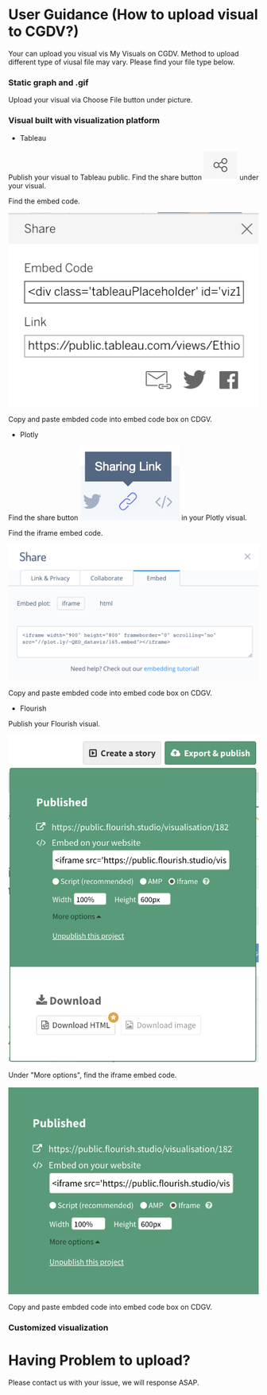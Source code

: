 # User Guidance (How to upload visual to CGDV?)

Your can upload you visual vis My Visuals on CGDV. Method to upload different type of viusal file may vary. Please find your file type below. 

### Static graph and .gif

Upload your visual via Choose File button under picture.

### Visual built with visualization platform

* Tableau

Publish your visual to Tableau public. Find the share button ![](img/tableau_share.png) under your visual. 

Find the embed code. 

![](img/tableau_embed.png)

Copy and paste embded code into embed code box on CDGV.

* Plotly

Find the share button ![](img/plotly_share.png) in your Plotly visual. 

Find the iframe embed code. 

![](img/plotly_embed.png)

Copy and paste embded code into embed code box on CDGV.

* Flourish

Publish your Flourish visual. 

![](img/flourish_share.png)

Under "More options", find the iframe embed code. 

![](img/flourish_embed.png)

Copy and paste embded code into embed code box on CDGV.

### Customized visualization

# Having Problem to upload?

Please contact us with your issue, we will response ASAP.